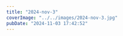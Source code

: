 ```yaml
---
title: "2024-nov-3"
coverImage: "../../images/2024-nov-3.jpg"
pubDate: "2024-11-03 17:42:52"
---
```

